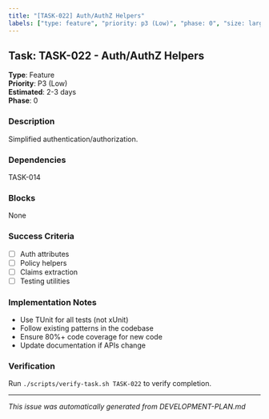 ```yaml
---
title: "[TASK-022] Auth/AuthZ Helpers"
labels: ["type: feature", "priority: p3 (Low)", "phase: 0", "size: large"]
---
```


## Task: TASK-022 - Auth/AuthZ Helpers

**Type**: Feature  
**Priority**: P3 (Low)  
**Estimated**: 2-3 days  
**Phase**: 0

### Description
Simplified authentication/authorization.

### Dependencies
TASK-014

### Blocks
None

### Success Criteria
- [ ] Auth attributes
- [ ] Policy helpers
- [ ] Claims extraction
- [ ] Testing utilities

### Implementation Notes
- Use TUnit for all tests (not xUnit)
- Follow existing patterns in the codebase
- Ensure 80%+ code coverage for new code
- Update documentation if APIs change

### Verification
Run `./scripts/verify-task.sh TASK-022` to verify completion.

---
_This issue was automatically generated from DEVELOPMENT-PLAN.md_
